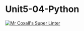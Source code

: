 # Unit5-04-Python
[![Mr Coxall's Super Linter](https://github.com/ICS3U-Programming-Patrice-P/Unit5-04-Python/workflows/Mr%20Coxall's%20Super%20Linter/badge.svg)](https://github.com/ICS3U-Programming-Patrice-P/Unit5-04-Python/actions/)
